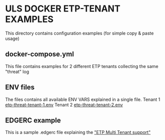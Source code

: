 # ULS DOCKER ETP-TENANT EXAMPLES
This directory contains configuration examples (for simple copy & paste usage)

## docker-compose.yml
This file contains examples for 2 different ETP tenants collecting the same "threat" log

## ENV files
The files contains all available ENV VARS explained in a single file.
Tenant 1 [etp-threat-tenant-1.env](./etp-threat-tenant-1.env)
Tenant 2 [etp-threat-tenant-2.env](./etp-threat-tenant-2.env)

## EDGERC example
This is a sample .edgerc file explaining the ["ETP Multi Tenant support"](./.edgerc-example)

